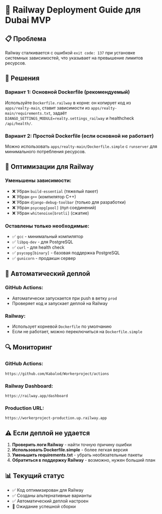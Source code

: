 # 🚀 Railway Deployment Guide для Dubai MVP

## 📋 **Проблема**
Railway сталкивается с ошибкой `exit code: 137` при установке системных зависимостей, что указывает на превышение лимитов ресурсов.

## 🔧 **Решения**

### **Вариант 1: Основной Dockerfile (рекомендуемый)**
Используйте `Dockerfile.railway` в корне: он копирует код из `apps/realty-main`, ставит зависимости из `apps/realty-main/requirements.txt`, задаёт `DJANGO_SETTINGS_MODULE=realty.settings_railway` и healthcheck `/api/health/`.

### **Вариант 2: Простой Dockerfile (если основной не работает)**
Можно использовать `apps/realty-main/Dockerfile.simple` с `runserver` для минимального потребления ресурсов.

## 🎯 **Оптимизации для Railway**

### **Уменьшены зависимости:**
- ❌ Убран `build-essential` (тяжелый пакет)
- ❌ Убран `g++` (компилятор C++)
- ❌ Убран `django-debug-toolbar` (только для разработки)
- ❌ Убран `psycopg[pool]` (пул соединений)
- ❌ Убран `whitenoise[brotli]` (сжатие)

### **Оставлены только необходимые:**
- ✅ `gcc` - минимальный компилятор
- ✅ `libpq-dev` - для PostgreSQL
- ✅ `curl` - для health check
- ✅ `psycopg[binary]` - базовая поддержка PostgreSQL
- ✅ `gunicorn` - продакшн сервер

## 🚀 **Автоматический деплой**

### **GitHub Actions:**
- Автоматически запускается при push в ветку `prod`
- Проверяет код и запускает деплой на Railway

### **Railway:**
- Использует корневой `Dockerfile` по умолчанию
- Если не работает, можно переключиться на `Dockerfile.simple`

## 🔍 **Мониторинг**

### **GitHub Actions:**
`https://github.com/Kabalod/Workerproject/actions`

### **Railway Dashboard:**
`https://railway.app/dashboard`

### **Production URL:**
`https://workerproject-production.up.railway.app`

## ⚠️ **Если деплой не удается**

1. **Проверить логи Railway** - найти точную причину ошибки
2. **Использовать Dockerfile.simple** - более легкая версия
3. **Уменьшить requirements.txt** - убрать необязательные пакеты
4. **Обратиться в поддержку Railway** - возможно, нужен больший план

## 📊 **Текущий статус**
- ✅ Код оптимизирован для Railway
- ✅ Созданы альтернативные варианты
- ✅ Автоматический деплой настроен
- 🔄 Ожидание успешной сборки
